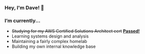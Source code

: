 ### Hey, I'm Dave! 👋

<!--
**davelevine/davelevine** is a ✨ _special_ ✨ repository because its `README.md` (this file) appears on your GitHub profile.

Here are some ideas to get you started:

- 🔭 I’m currently working on ...
- 🌱 I’m currently learning ...
- 👯 I’m looking to collaborate on ...
- 🤔 I’m looking for help with ...
- 💬 Ask me about ...
- 📫 How to reach me: ...
- 😄 Pronouns: ...
- ⚡ Fun fact: ...
-->

### I’m currently...
- ~~Studying for my AWS Certified Solutions Architect cert~~ [**Passed!**](https://raw.githubusercontent.com/davelevine/davelevine/master/AWS%20Certified%20Solutions%20Architect%20-%20Associate%20certificate.png)
- Learning systems design and analysis
- Maintaining a fairly complex homelab
- Building my own internal knowledge base
